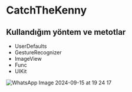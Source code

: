 # CatchTheKenny

## Kullandığım yöntem ve metotlar
- UserDefaults
- GestureRecognizer
- ImageView
- Func
- UIKit

![WhatsApp Image 2024-09-15 at 19 24 17](https://github.com/user-attachments/assets/838365f7-dbea-422a-9f2a-2abf2e9eff72)



